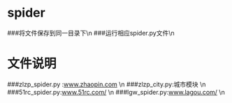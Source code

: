 # spider
###将文件保存到同一目录下\n
###运行相应spider.py文件\n


# 文件说明
###zlzp_spider.py :www.zhaopin.com \n
###zlzp_city.py:城市模块 \n
###51rc_spider.py:www.51rc.com/ \n
###lgw_spider.py:www.lagou.com/ \n
